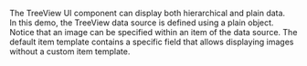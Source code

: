 The TreeView UI component can display both hierarchical and plain data. In&nbsp;this demo, the TreeView data source is&nbsp;defined using a&nbsp;plain object. Notice that an&nbsp;image can be&nbsp;specified within an&nbsp;item of&nbsp;the data source. The default item template contains a&nbsp;specific field that allows displaying images without a&nbsp;custom item template.